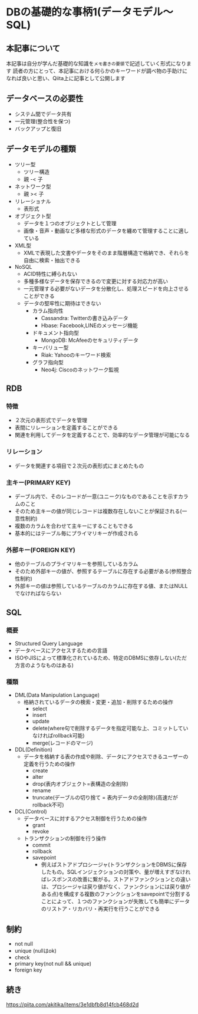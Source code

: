 # DBの基礎的な事柄1(データモデル〜SQL)

## 本記事について

本記事は自分が学んだ基礎的な知識を`メモ書きの要領`で記述していく形式になります
読者の方にとって、本記事における何らかのキーワードが調べ物の手助けになれば良いと思い、Qiita上に記事として公開します

## データベースの必要性

- システム間でデータ共有
- 一元管理(整合性を保つ)
- バックアップと復旧

## データモデルの種類

- ツリー型
  - ツリー構造
  - 親 -< 子
- ネットワーク型
  - 親 >< 子
- リレーショナル
  - 表形式
- オブジェクト型
  - データを１つのオブジェクトとして管理
  - 画像・音声・動画など多様な形式のデータを纏めて管理することに適している
- XML型
  - XMLで表現した文書やデータをそのまま階層構造で格納でき、それらを自由に検索・抽出できる
- NoSQL
  - ACID特性に縛られない
  - 多種多様なデータを保存できるので変更に対する対応力が高い
  - 一元管理する必要がないデータを分散化し、処理スピードを向上させることができる
  - データの堅牢性に期待はできない
    - カラム指向性
      - Cassandra: Twitterの書き込みデータ
      - Hbase: Facebook,LINEのメッセージ機能  
    - ドキュメント指向型
      - MongoDB: McAfeeのセキュリティデータ
    - キーバリュー型
      - Riak: Yahooのキーワード検索
    - グラフ指向型
      - Neo4j: Ciscoのネットワーク監視

## RDB

### 特徴

- ２次元の表形式でデータを管理
- 表間にリレーションを定義することができる
- 関連を利用してデータを定義することで、効率的なデータ管理が可能になる

### リレーション

- データを関連する項目で２次元の表形式にまとめたもの

### 主キー(PRIMARY KEY)

- デーブル内で、そのレコードが一意(ユニーク)なものであることを示すカラムのこと
- そのため主キーの値が同じレコードは複数存在しないことが保証される(一意性制約)
- 複数のカラムを合わせて主キーにすることもできる
- 基本的にはテーブル毎にプライマリキーが作成される

### 外部キー(FOREIGN KEY)

- 他のテーブルのプライマリキーを参照しているカラム
- そのため外部キーの値が、参照するテーブルに存在する必要がある(参照整合性制約)
- 外部キーの値は参照しているテーブルのカラムに存在する値、またはNULLでなければならない

## SQL

### 概要

- Structured Query Language
- データベースにアクセスするための言語
- ISOやJISによって標準化されているため、特定のDBMSに依存しない(ただ方言のようなものはある)

### 種類

- DML(Data Manipulation Language)
  - 格納されているデータの検索・変更・追加・削除するための操作
    - select
    - insert
    - update
    - delete(where句で削除するデータを指定可能な上、コミットしていなければrollback可能)
    - merge(レコードのマージ)
- DDL(Definition)
  - データを格納する表の作成や削除、データにアクセスできるユーザーの定義を行うための操作
    - create
    - alter
    - drop(表内オブジェクト=表構造の全削除)
    - rename
    - truncate(デーブルの切り捨て = 表内データの全削除)(高速だがrollback不可)
- DCL(Control)
  - データベースに対するアクセス制御を行うための操作
    - grant
    - revoke
  - トランザクションの制御を行う操作
    - commit
    - rollback
    - savepoint
      - 例えばストアドプロシージャ(トランザクションをDBMSに保存したもの。SQLインジェクションの対策や、量が増えすぎなければレスポンスの改善に繋がる。ストアドファンクションとの違いは、プロシージャは戻り値がなく、ファンクションには戻り値がある点)を構成する複数のファンクションをsavepointで分割することによって、１つのファンクションが失敗しても簡単にデータのリストア・リカバリ・再実行を行うことができる

## 制約

- not null
- unique (nullはok)
- check
- primary key(not null && unique)
- foreign key

## 続き

https://qiita.com/akitika/items/3e1dbfb8d14fcb468d2d
